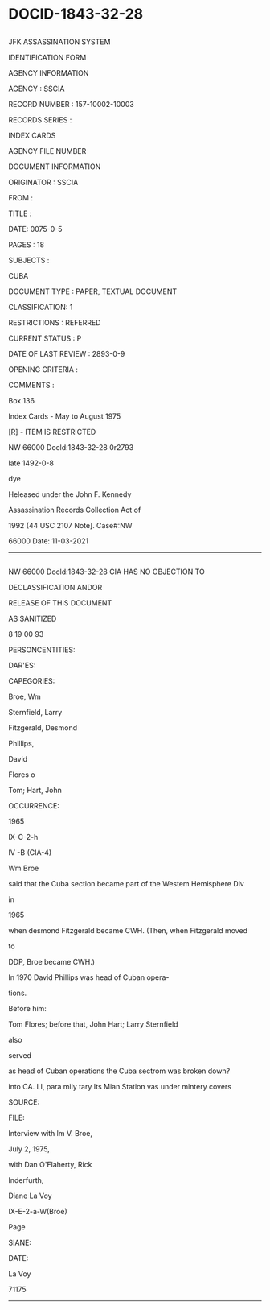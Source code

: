 # DOCID-1843-32-28

##
JFK ASSASSINATION SYSTEM

IDENTIFICATION FORM

AGENCY INFORMATION

AGENCY : SSCIA

RECORD NUMBER : 157-10002-10003

RECORDS SERIES :

INDEX CARDS

AGENCY FILE NUMBER

DOCUMENT INFORMATION

ORIGINATOR : SSCIA

FROM :

TITLE :

DATE: 0075-0-5

PAGES : 18

SUBJECTS :

CUBA

DOCUMENT TYPE : PAPER, TEXTUAL DOCUMENT

CLASSIFICATION: 1

RESTRICTIONS : REFERRED

CURRENT STATUS : P

DATE OF LAST REVIEW : 2893-0-9

OPENING CRITERIA :

COMMENTS :

Box 136

Index Cards - May to August 1975

[R] - ITEM IS RESTRICTED

NW 66000 Docld:1843-32-28
0r2793

late 1492-0-8

dye

Heleased under the John F. Kennedy

Assassination Records Collection Act of

1992 (44 USC 2107 Note]. Case#:NW

66000 Date: 11-03-2021

---

##
NW 66000 Docld:1843-32-28
CIA HAS NO OBJECTION TO

DECLASSIFICATION ANDOR

RELEASE OF THIS DOCUMENT

AS SANITIZED

8 19 00 93

PERSONCENTITIES:

DAR'ES:

CAPEGORIES:

Broe, Wm

Sternfield, Larry

Fitzgerald, Desmond

Phillips,

David

Flores o

Tom; Hart, John

OCCURRENCE:

1965

IX-C-2-h

IV -B (CIA-4)

Wm Broe

said that the Cuba section became part of the Westem Hemisphere Div

in

1965

when desmond Fitzgerald became CWH. (Then, when Fitzgerald moved

to

DDP, Broe became CWH.)

In 1970 David Phillips was head of Cuban opera-

tions.

Before him:

Tom Flores; before that, John Hart; Larry Sternfield

also

served

as head of Cuban operations the Cuba sectrom was broken down?

into CA. LI, para mily tary Its Mian Station vas under mintery covers

SOURCE:

FILE:

Interview with lm V. Broe,

July 2, 1975,

with Dan O'Flaherty, Rick

Inderfurth,

Diane La Voy

IX-E-2-a-W(Broe)

Page

SIANE:

DATE:

La Voy

71175

---

